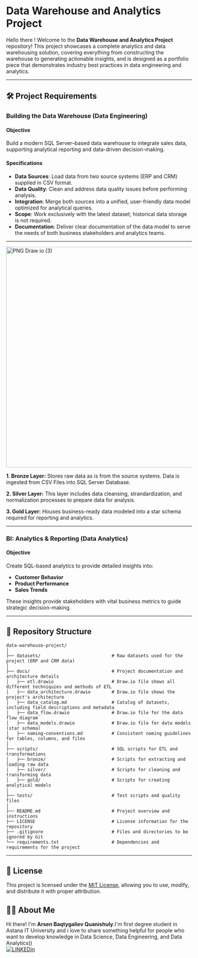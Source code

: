 # Data Warehouse and Analytics Project 

Hello there !
Welcome to the **Data Warehouse and Analytics Project** repository!
This project showcases a complete analytics and data warehousing solution, covering everything from constructing the warehouse to generating actionable insights, and is designed as a portfolio piece that demonstrates industry best practices in data engineering and analytics.

---

## 🛠️ Project Requirements 

### Building the Data Warehouse (Data Engineering)

#### Objective 
Build a modern SQL Server–based data warehouse to integrate sales data, supporting analytical reporting and data-driven decision-making.

#### Specifications
- **Data Sources**: Load data from two source systems (ERP and CRM) supplied in CSV format.
- **Data Quality**: Clean and address data quality issues before performing analysis.
- **Integration**: Merge both sources into a unified, user-friendly data model optimized for analytical queries.
- **Scope**: Work exclusively with the latest dataset; historical data storage is not required.
- **Documentation**: Deliver clear documentation of the data model to serve the needs of both business stakeholders and analytics teams.

---

<img width="1048" height="597" alt="PNG Draw io (3)" src="https://github.com/user-attachments/assets/92569bbe-4101-4197-98ee-c94b0c7367f4" />

**1. Bronze Layer:** Stores raw data as is from the source systems. Data is ingested from CSV Files into SQL Server Database.

**2. Silver Layer:** This layer includes data cleansing, strandardization, and normalization processes to prepare data for analysis.

**3. Gold Layer:** Houses business-ready data modeled into a star schema required for reporting and analytics.


---

### BI: Analytics & Reporting (Data Analytics)

#### Objective
Create SQL-based analytics to provide detailed insights into:
- **Customer Behavior**
- **Product Performance**
- **Sales Trends**

These insights provide stakeholders with vital business metrics to guide strategic decision-making.

---

## 📂 Repository Structure
```
data-warehouse-project/
│
├── datasets/                           # Raw datasets used for the project (ERP and CRM data)
│
├── docs/                               # Project documentation and architecture details
│   ├── etl.drawio                      # Draw.io file shows all different techniquies and methods of ETL
│   ├── data_architecture.drawio        # Draw.io file shows the project's architecture
│   ├── data_catalog.md                 # Catalog of datasets, including field descriptions and metadata
│   ├── data_flow.drawio                # Draw.io file for the data flow diagram
│   ├── data_models.drawio              # Draw.io file for data models (star schema)
│   ├── naming-conventions.md           # Consistent naming guidelines for tables, columns, and files
│
├── scripts/                            # SQL scripts for ETL and transformations
│   ├── bronze/                         # Scripts for extracting and loading raw data
│   ├── silver/                         # Scripts for cleaning and transforming data
│   ├── gold/                           # Scripts for creating analytical models
│
├── tests/                              # Test scripts and quality files
│
├── README.md                           # Project overview and instructions
├── LICENSE                             # License information for the repository
├── .gitignore                          # Files and directories to be ignored by Git
└── requirements.txt                    # Dependencies and requirements for the project
```

---

## 📜 License

This project is licensed under the [MIT License](LICENSE), allowing you to use, modify, and distribute it with proper attribution.

## 🙋‍♂️ About Me

Hi there! I'm **Arsen Baqtygaliev Quanishuly**.I'm first degree student in Astana IT University and i love to share something helpful for people who want to develop knowledge in Data Science, Data Engineering, and Data Analytics))  
[![LINKEDin](https://img.shields.io/badge/LinkedIn-0077B5?style=for-the-badge&logo=linkedin&logoColor=white)](https://www.linkedin.com/in/arsen-baqtygaliev-53474631a/)

